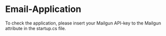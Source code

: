 # Email-Application
To check the application, please insert your Mailgun API-key to the Mailgun attribute in the startup.cs file.
